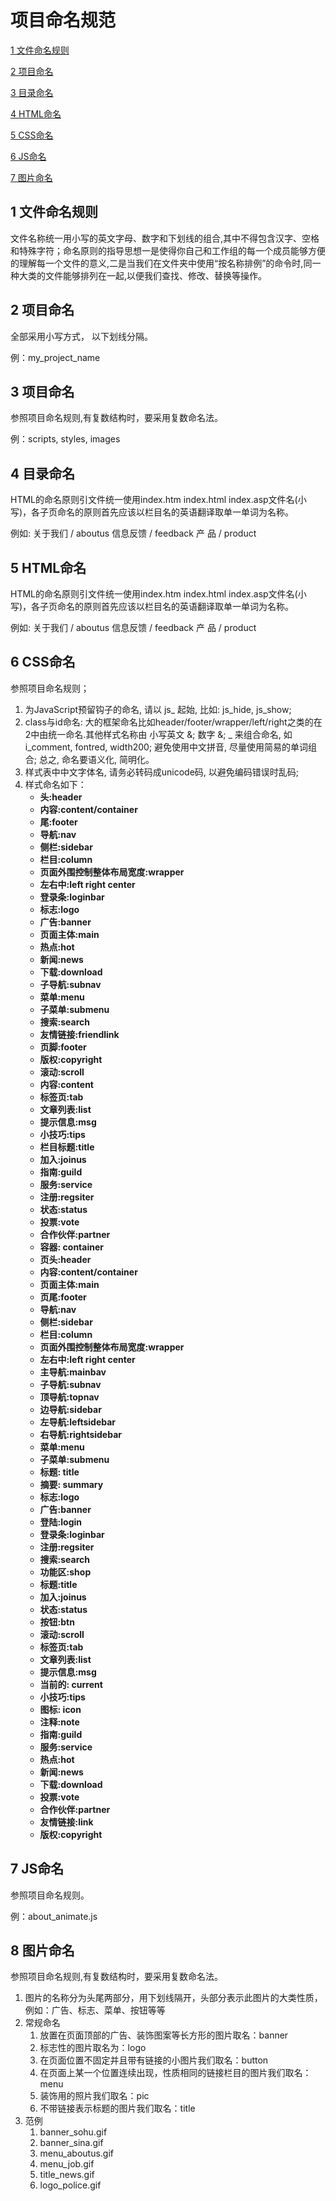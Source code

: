 
# 项目命名规范




[1 文件命名规则](#2-%E4%BB%A3%E7%A0%81%E9%A3%8E%E6%A0%BC)

[2 项目命名](#2-%E4%BB%A3%E7%A0%81%E9%A3%8E%E6%A0%BC)

[3 目录命名](#2-%E4%BB%A3%E7%A0%81%E9%A3%8E%E6%A0%BC)　

[4 HTML命名](#2-%E4%BB%A3%E7%A0%81%E9%A3%8E%E6%A0%BC)　

[5 CSS命名](#2-%E4%BB%A3%E7%A0%81%E9%A3%8E%E6%A0%BC)　

[6 JS命名](#2-%E4%BB%A3%E7%A0%81%E9%A3%8E%E6%A0%BC)　

[7 图片命名](#2-%E4%BB%A3%E7%A0%81%E9%A3%8E%E6%A0%BC)　







## 1 文件命名规则


文件名称统一用小写的英文字母、数字和下划线的组合,其中不得包含汉字、空格和特殊字符；命名原则的指导思想一是使得你自己和工作组的每一个成员能够方便的理解每一个文件的意义,二是当我们在文件夹中使用“按名称排例”的命令时,同一种大类的文件能够排列在一起,以便我们查找、修改、替换等操作。

## 2 项目命名

全部采用小写方式， 以下划线分隔。

例：my_project_name


## 3 项目命名

参照项目命名规则,有复数结构时，要采用复数命名法。

例：scripts, styles, images

## 4 目录命名

HTML的命名原则引文件统一使用index.htm index.html index.asp文件名(小写)，各子页命名的原则首先应该以栏目名的英语翻译取单一单词为名称。

例如: 关于我们 / aboutus 信息反馈 / feedback 产 品 / product

## 5 HTML命名
HTML的命名原则引文件统一使用index.htm index.html index.asp文件名(小写)，各子页命名的原则首先应该以栏目名的英语翻译取单一单词为名称。

例如: 关于我们 / aboutus 信息反馈 / feedback 产 品 / product

## 6 CSS命名

参照项目命名规则；

1. 为JavaScript预留钩子的命名, 请以 js_ 起始, 比如: js_hide, js_show;
2. class与id命名: 大的框架命名比如header/footer/wrapper/left/right之类的在2中由统一命名.其他样式名称由 小写英文 &; 数字 &; _ 来组合命名, 如i_comment, fontred, width200; 避免使用中文拼音, 尽量使用简易的单词组合; 总之, 命名要语义化, 简明化。
3. 样式表中中文字体名, 请务必转码成unicode码, 以避免编码错误时乱码;
4. 样式命名如下：
	- **头:header**
	- **内容:content/container**
	- **尾:footer**
	- **导航:nav**
	- **侧栏:sidebar**
	- **栏目:column**
	- **页面外围控制整体布局宽度:wrapper**
	- **左右中:left right center**
	- **登录条:loginbar**
	- **标志:logo**
	- **广告:banner**
	- **页面主体:main**
	- **热点:hot**
	- **新闻:news**
	- **下载:download**
	- **子导航:subnav**
	- **菜单:menu**
	- **子菜单:submenu**
	- **搜索:search**
	- **友情链接:friendlink**
	- **页脚:footer**
	- **版权:copyright**
	- **滚动:scroll**
	- **内容:content**
	- **标签页:tab**
	- **文章列表:list**
	- **提示信息:msg**
	- **小技巧:tips**
	- **栏目标题:title**
	- **加入:joinus**
	- **指南:guild**
	- **服务:service**
	- **注册:regsiter**
	- **状态:status**
	- **投票:vote**
	- **合作伙伴:partner**
	- **容器: container**
	- **页头:header**
	- **内容:content/container**
	- **页面主体:main**
	- **页尾:footer**
	- **导航:nav**
	- **侧栏:sidebar**
	- **栏目:column**
	- **页面外围控制整体布局宽度:wrapper**
	- **左右中:left right center**
	- **主导航:mainbav**
	- **子导航:subnav**
	- **顶导航:topnav**
	- **边导航:sidebar**
	- **左导航:leftsidebar**
	- **右导航:rightsidebar**
	- **菜单:menu**
	- **子菜单:submenu**
	- **标题: title**
	- **摘要: summary**
	- **标志:logo**
	- **广告:banner**
	- **登陆:login**
	- **登录条:loginbar**
	- **注册:regsiter**
	- **搜索:search**
	- **功能区:shop**
	- **标题:title**
	- **加入:joinus**
	- **状态:status**
	- **按钮:btn**
	- **滚动:scroll**
	- **标签页:tab**
	- **文章列表:list**
	- **提示信息:msg**
	- **当前的: current**
	- **小技巧:tips**
	- **图标: icon**
	- **注释:note**
	- **指南:guild**
	- **服务:service**
	- **热点:hot**
	- **新闻:news**
	- **下载:download**
	- **投票:vote**
	- **合作伙伴:partner**
	- **友情链接:link**
	- **版权:copyright**


## 7 JS命名

参照项目命名规则。

例：about_animate.js

## 8 图片命名
参照项目命名规则,有复数结构时，要采用复数命名法。

1. 图片的名称分为头尾两部分，用下划线隔开，头部分表示此图片的大类性质，例如：广告、标志、菜单、按钮等等 
2. 常规命名
	1. 放置在页面顶部的广告、装饰图案等长方形的图片取名：banner
	2. 标志性的图片取名为：logo
	3. 在页面位置不固定并且带有链接的小图片我们取名：button
	4. 在页面上某一个位置连续出现，性质相同的链接栏目的图片我们取名：menu
	5. 装饰用的照片我们取名：pic
	6. 不带链接表示标题的图片我们取名：title
3. 范例
	1. banner_sohu.gif
	2. banner_sina.gif
	3. menu_aboutus.gif
	4. menu_job.gif
	5. title_news.gif
	6. logo_police.gif
